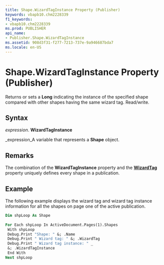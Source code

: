 ```yaml
---
title: Shape.WizardTagInstance Property (Publisher)
keywords: vbapb10.chm2228339
f1_keywords:
- vbapb10.chm2228339
ms.prod: PUBLISHER
api_name:
- Publisher.Shape.WizardTagInstance
ms.assetid: 908d3f31-f277-7213-737e-9a946687bda7
ms.locale: en-US
---
```



# Shape.WizardTagInstance Property (Publisher)

Returns or sets a  **Long** indicating the instance of the specified shape compared with other shapes having the same wizard tag. Read/write.


## Syntax

 _expression_. **WizardTagInstance**

 _expression_A variable that represents a  **Shape** object.


## Remarks

The combination of the  **WizardTagInstance** property and the **[WizardTag](shaperange.wizardtag-property-publisher.md)** property uniquely defines every shape in a publication.


## Example

The following example displays the wizard tag and wizard tag instance information for all the shapes on page one of the active publication.


```vb
Dim shpLoop As Shape 
 
For Each shpLoop In ActiveDocument.Pages(1).Shapes 
 With shpLoop 
 Debug.Print "Shape: " &; .Name 
 Debug.Print " Wizard tag: " &; .WizardTag 
 Debug.Print " Wizard tag instance: " _ 
 &; .WizardTagInstance 
 End With 
Next shpLoop
```


